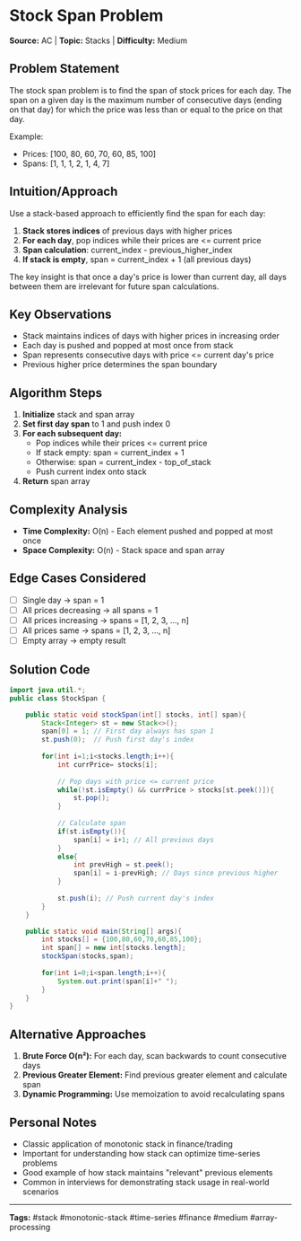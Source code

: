 # Stock Span Problem

**Source:** AC | **Topic:** Stacks | **Difficulty:** Medium  

## Problem Statement

The stock span problem is to find the span of stock prices for each day. The span on a given day is the maximum number of consecutive days (ending on that day) for which the price was less than or equal to the price on that day.

Example:
- Prices: [100, 80, 60, 70, 60, 85, 100]
- Spans:  [1, 1, 1, 2, 1, 4, 7]

## Intuition/Approach

Use a stack-based approach to efficiently find the span for each day:
1. **Stack stores indices** of previous days with higher prices
2. **For each day**, pop indices while their prices are <= current price
3. **Span calculation**: current_index - previous_higher_index
4. **If stack is empty**, span = current_index + 1 (all previous days)

The key insight is that once a day's price is lower than current day, all days between them are irrelevant for future span calculations.

## Key Observations

- Stack maintains indices of days with higher prices in increasing order
- Each day is pushed and popped at most once from stack
- Span represents consecutive days with price <= current day's price
- Previous higher price determines the span boundary

## Algorithm Steps

1. **Initialize** stack and span array
2. **Set first day span** to 1 and push index 0
3. **For each subsequent day:**
   - Pop indices while their prices <= current price
   - If stack empty: span = current_index + 1
   - Otherwise: span = current_index - top_of_stack
   - Push current index onto stack
4. **Return** span array

## Complexity Analysis

- **Time Complexity:** O(n) - Each element pushed and popped at most once
- **Space Complexity:** O(n) - Stack space and span array

## Edge Cases Considered

- [ ] Single day → span = 1
- [ ] All prices decreasing → all spans = 1
- [ ] All prices increasing → spans = [1, 2, 3, ..., n]
- [ ] All prices same → spans = [1, 2, 3, ..., n]
- [ ] Empty array → empty result

## Solution Code

```java
import java.util.*;
public class StockSpan {

    public static void stockSpan(int[] stocks, int[] span){
        Stack<Integer> st = new Stack<>();
        span[0] = 1; // First day always has span 1
        st.push(0);  // Push first day's index
        
        for(int i=1;i<stocks.length;i++){
            int currPrice= stocks[i];
            
            // Pop days with price <= current price
            while(!st.isEmpty() && currPrice > stocks[st.peek()]){
                st.pop();
            }
            
            // Calculate span
            if(st.isEmpty()){
                span[i] = i+1; // All previous days
            }
            else{
                int prevHigh = st.peek();
                span[i] = i-prevHigh; // Days since previous higher
            }
            
            st.push(i); // Push current day's index
        }
    }

    public static void main(String[] args){
        int stocks[] = {100,80,60,70,60,85,100};
        int span[] = new int[stocks.length];
        stockSpan(stocks,span);
        
        for(int i=0;i<span.length;i++){
            System.out.print(span[i]+" ");
        }
    }
}
```

## Alternative Approaches

1. **Brute Force O(n²):** For each day, scan backwards to count consecutive days
2. **Previous Greater Element:** Find previous greater element and calculate span
3. **Dynamic Programming:** Use memoization to avoid recalculating spans

## Personal Notes

- Classic application of monotonic stack in finance/trading
- Important for understanding how stack can optimize time-series problems
- Good example of how stack maintains "relevant" previous elements
- Common in interviews for demonstrating stack usage in real-world scenarios

---
**Tags:** #stack #monotonic-stack #time-series #finance #medium #array-processing
